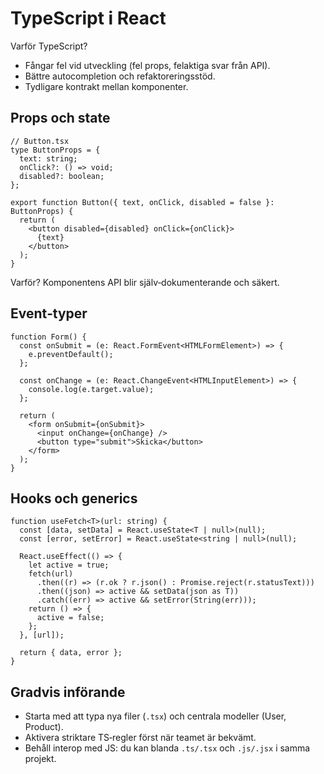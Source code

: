 # TypeScript i React

Varför TypeScript?
- Fångar fel vid utveckling (fel props, felaktiga svar från API).
- Bättre autocompletion och refaktoreringsstöd.
- Tydligare kontrakt mellan komponenter.

## Props och state

```tsx
// Button.tsx
type ButtonProps = {
  text: string;
  onClick?: () => void;
  disabled?: boolean;
};

export function Button({ text, onClick, disabled = false }: ButtonProps) {
  return (
    <button disabled={disabled} onClick={onClick}>
      {text}
    </button>
  );
}
```

Varför? Komponentens API blir själv‑dokumenterande och säkert.

## Event‑typer

```tsx
function Form() {
  const onSubmit = (e: React.FormEvent<HTMLFormElement>) => {
    e.preventDefault();
  };

  const onChange = (e: React.ChangeEvent<HTMLInputElement>) => {
    console.log(e.target.value);
  };

  return (
    <form onSubmit={onSubmit}>
      <input onChange={onChange} />
      <button type="submit">Skicka</button>
    </form>
  );
}
```

## Hooks och generics

```tsx
function useFetch<T>(url: string) {
  const [data, setData] = React.useState<T | null>(null);
  const [error, setError] = React.useState<string | null>(null);

  React.useEffect(() => {
    let active = true;
    fetch(url)
      .then((r) => (r.ok ? r.json() : Promise.reject(r.statusText)))
      .then((json) => active && setData(json as T))
      .catch((err) => active && setError(String(err)));
    return () => {
      active = false;
    };
  }, [url]);

  return { data, error };
}
```

## Gradvis införande
- Starta med att typa nya filer (`.tsx`) och centrala modeller (User, Product).
- Aktivera striktare TS‑regler först när teamet är bekvämt.
- Behåll interop med JS: du kan blanda `.ts/.tsx` och `.js/.jsx` i samma projekt.
